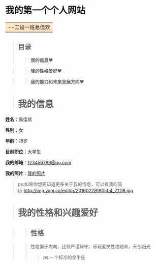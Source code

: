 # 我的第一个个人网站 

<table><tr><td bgcolor=#FFE4C4>         --工设一班易佳欢</td></tr></table>

>## 目录
>>**我的信息**&#10084;

>>**我的性格爱好**&#10084;

>>**我的能力和未来发展方向**&#10084;


># 我的信息

**姓名**：易佳欢

**性别**：女

**年龄**：*18*岁

**目前职位**：大学生

**我的邮箱**：123456789@qq.com

**我的照片**：[我的照片](http://img.mp.itc.cn/upload/20170302/e9c2f2036cc1401a9d32cf19fbd00b4e_th.jpg)
>ps:如果你想要知道更多关于我的信息，可以看我的简历:<http://img.yanj.cn/editor/20160229180504_21118.jpg>

># 我的性格和兴趣爱好

>>## 性格  

>>性格偏于内向，比较严谨保守，乐观爱笑性格随和，开朗阳光
>>>ps:一个标准的金牛座
